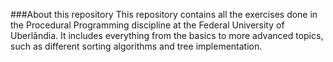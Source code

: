 ###About this repository
This repository contains all the exercises done in the Procedural Programming discipline at the Federal University of Uberlândia. 
It includes everything from the basics to more advanced topics, such as different sorting algorithms and tree implementation.
